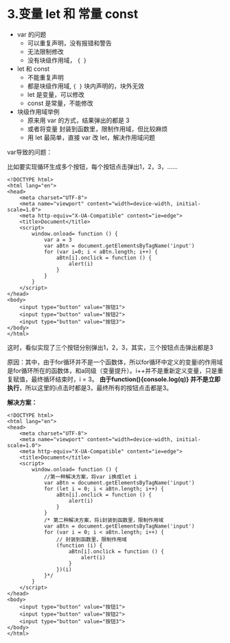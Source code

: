 # 3.变量 let 和 常量 const

* var 的问题
  * 可以重复声明，没有报错和警告
  * 无法限制修改
  * 没有块级作用域， `{ }`
* let 和 const
  * 不能重复声明
  * 都是块级作用域, `{ }` 块内声明的，块外无效
  * let 是变量，可以修改
  * const 是常量，不能修改
* 块级作用域举例
  * 原来用 var 的方式，结果弹出的都是 3
  * 或者将变量 封装到函数里，限制作用域，但比较麻烦
  * 用 let 最简单，直接 var 改 let，解决作用域问题

var导致的问题：

比如要实现循环生成多个按钮，每个按钮点击弹出1，2，3，……

```markup
<!DOCTYPE html>
<html lang="en">
<head>
    <meta charset="UTF-8">
    <meta name="viewport" content="width=device-width, initial-scale=1.0">
    <meta http-equiv="X-UA-Compatible" content="ie=edge">
    <title>Document</title>
    <script>
        window.onload= function () {
            var a = 3
            var aBtn = document.getElementsByTagName('input')
            for (var i=0; i < aBtn.length; i++) {
                aBtn[i].onclick = function () {
                    alert(i)
                }
            }
        }
    </script>
</head>
<body>
    <input type="button" value="按钮1">
    <input type="button" value="按钮2">
    <input type="button" value="按钮3">
</body>
</html>
```

这时，看似实现了三个按钮分别弹出1，2，3，其实，三个按钮点击弹出都是3

原因：其中，由于for循环并不是一个函数体，所以for循环中定义的变量i的作用域是for循环所在的函数体，和a同级（变量提升）。i++并不是重新定义变量，只是重复赋值，最终循环结束时，i = 3。 **由于function\(\){console.log\(q\)} 并不是立即执行**，所以这里的i点击时都是3，最终所有的按钮点击都是3。

**解决方案：**

```markup
<!DOCTYPE html>
<html lang="en">
<head>
    <meta charset="UTF-8">
    <meta name="viewport" content="width=device-width, initial-scale=1.0">
    <meta http-equiv="X-UA-Compatible" content="ie=edge">
    <title>Document</title>
    <script>
        window.onload= function () {
            //第一种解决方案，将var i换成let i
            var aBtn = document.getElementsByTagName('input')
            for (let i = 0; i < aBtn.length; i++) {
                aBtn[i].onclick = function () {
                    alert(i)
                }
            }
            /* 第二种解决方案，将i封装到函数里，限制作用域
            var aBtn = document.getElementsByTagName('input')
            for (var i = 0; i < aBtn.length; i++) {
                // 封装到函数里，限制作用域
                (function (i) {
                    aBtn[i].onclick = function () {
                        alert(i)
                    }
                })(i)
            }*/
        }
    </script>
</head>
<body>
    <input type="button" value="按钮1">
    <input type="button" value="按钮2">
    <input type="button" value="按钮3">
</body>
</html>
```



